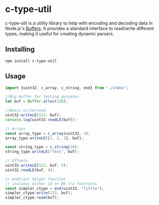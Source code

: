# c-type-util

c-type-util is a utility library to help with encoding and decoding data in Node.js's
[Buffers](https://nodejs.org/api/buffer.html). It provides a standard interface to read/write different types, making it
useful for creating dynamic parsers.

## Installing

``npm install c-type-util``

## Usage

```typescript
import {uint32, c_array, c_string, end} from "./index";

//Big buffer for testing purposes
let buf = Buffer.alloc(128);

//Basic write/read
uint32.writeLE(123, buf);
console.log(uint32.readLE(buf));

// Arrays
const array_type = c_array(uint32, 3);
array_type.writeLE([1, 2, 3], buf);

const string_type = c_string(10);
string_type.writeLE("test", buf);

// Offsets
uint32.writeLE(123, buf, 4);
uint32.readLE(buf, 4);

// end(ian) helper function 
// isolates either LE or BE r/w functions
const simpler_ctype = end(uint32, "little");
simpler_ctype.write(123, buf);
simpler_ctype.read(buf);

```
